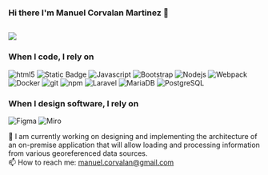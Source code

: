 ### Hi there I'm Manuel Corvalan Martinez 👋
![](https://komarev.com/ghpvc/?username=manuelcorvalan&color=red&label=Views)
---
<h3>When I code, I rely on</h3>
<p>
  <img alt="html5" src="https://img.shields.io/badge/-HTML5-E34F26?style=flat-square&logo=html5&logoColor=white" />
  <img alt="Static Badge" src="https://img.shields.io/badge/VueJS-Blue?style=flat-square&logo=vuedotjs&logoColor=4FC08D">
  <img alt="Javascript" src="https://img.shields.io/badge/-javascript-f7df1c?style=flat-square&logo=javascript&logoColor=black" />
  <img alt="Bootstrap" src="https://img.shields.io/badge/-bootstrap-7953b3?style=flat-square&logo=javascript&logoColor=white" />
  <img alt="Nodejs" src="https://img.shields.io/badge/-Nodejs-43853d?style=flat-square&logo=Node.js&logoColor=white" />
  <img alt="Webpack" src="https://img.shields.io/badge/-Webpack-8DD6F9?style=flat-square&logo=webpack&logoColor=white" />
  <img alt="Docker" src="https://img.shields.io/badge/-Docker-46a2f1?style=flat-square&logo=docker&logoColor=white" />
  <img alt="git" src="https://img.shields.io/badge/-Git-F05032?style=flat-square&logo=git&logoColor=white" />
  <img alt="npm" src="https://img.shields.io/badge/-NPM-CB3837?style=flat-square&logo=npm&logoColor=white" />
  <img alt="Laravel" src="https://img.shields.io/badge/Laravel-orange?style=flat&logo=Laravel&logoColor=ffffff">
  <img alt="MariaDB" src="https://img.shields.io/badge/MariaDB-grey?style=flat&logo=mariadb">
  <img alt="PostgreSQL" src="https://img.shields.io/badge/PostgreSQL-grey?style=flat&logo=postgresql&logoColor=ffffff">
</p>
<h3>When I design software, I rely on</h3>
<p>
  <img alt="Figma" src="https://img.shields.io/badge/Figma-f7df1c?style=flat&logo=figma&logoColor=black" />
  <img alt="Miro" src="https://img.shields.io/badge/Miro-f7df1c?style=flat&logo=miro&logoColor=black" />  
</p>

🔭 I am currently working on designing and implementing the architecture of an on-premise application that will allow loading and processing information from various georeferenced data sources. \
📫 How to reach me: manuel.corvalan@gmail.com


<!--
**manuelcorvalan/manuelcorvalan** is a ✨ _special_ ✨ repository because its `README.md` (this file) appears on your GitHub profile.

Here are some ideas to get you started:

- 🔭 I’m currently working on ...
- 🌱 I’m currently learning ...
- 👯 I’m looking to collaborate on ...
- 🤔 I’m looking for help with ...
- 💬 Ask me about ...
- 📫 How to reach me: ...
- 😄 Pronouns: ...
- ⚡ Fun fact: ...
-->
